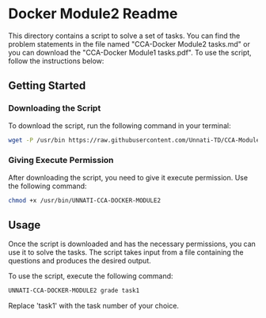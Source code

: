 # Docker Module2 Readme

This directory contains a script to solve a set of tasks. You can find the problem statements in the file named "CCA-Docker Module2 tasks.md" or you can download the "CCA-Docker Module1 tasks.pdf". To use the script, follow the instructions below:

## Getting Started

### Downloading the Script

To download the script, run the following command in your terminal:

```bash
wget -P /usr/bin https://raw.githubusercontent.com/Unnati-TD/CCA-Modules/main/Docker/Module2/UNNATI-CCA-DOCKER-MODULE2
```

### Giving Execute Permission

After downloading the script, you need to give it execute permission. Use the following command:

```bash
chmod +x /usr/bin/UNNATI-CCA-DOCKER-MODULE2
```

## Usage

Once the script is downloaded and has the necessary permissions, you can use it to solve the tasks. The script takes input from a file containing the questions and produces the desired output.

To use the script, execute the following command:

```bash
UNNATI-CCA-DOCKER-MODULE2 grade task1
```

Replace 'task1' with the task number of your choice.
